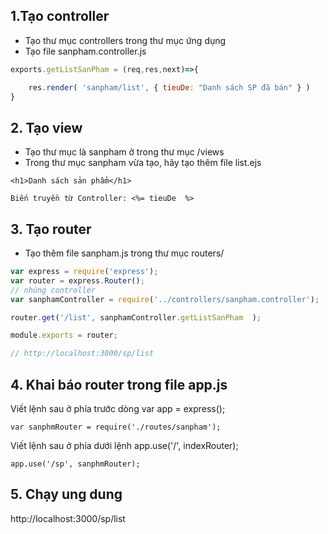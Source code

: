 ## 1.Tạo controller
- Tạo thư mục controllers trong thư mục ứng dụng
- Tạo file sanpham.controller.js 

```javascript
exports.getListSanPham = (req,res,next)=>{

    res.render( 'sanpham/list', { tieuDe: "Danh sách SP đã bán" } )
}
```
## 2. Tạo view
- Tạo thư mục là sanpham ở trong thư mục /views
- Trong thư mục sanpham  vừa tạo, hãy tạo thêm file list.ejs 
```
<h1>Danh sách sản phẩm</h1>

Biến truyền từ Controller: <%= tieuDe  %>
```

## 3. Tạo router
- Tạo thêm file sanpham.js trong thư mục routers/
```javascript
var express = require('express');
var router = express.Router();
// nhúng controller 
var sanphamController = require('../controllers/sanpham.controller');

router.get('/list', sanphamController.getListSanPham  );

module.exports = router;

// http://localhost:3000/sp/list
```

## 4. Khai  báo router trong file app.js

Viết lệnh sau ở phía trước dòng var app = express();
```
var sanphmRouter = require('./routes/sanpham');
```

 Viết lệnh sau ở phía dưới lệnh app.use('/', indexRouter);
```
app.use('/sp', sanphmRouter);
```
## 5. Chạy ung dung 

http://localhost:3000/sp/list

